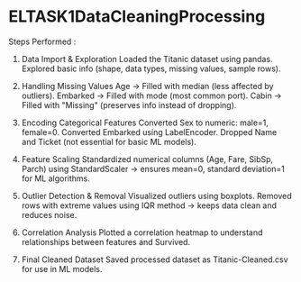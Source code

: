 # ELTASK1DataCleaningProcessing

Steps Performed :

1. Data Import & Exploration
Loaded the Titanic dataset using pandas.
Explored basic info (shape, data types, missing values, sample rows).

2. Handling Missing Values
Age → Filled with median (less affected by outliers).
Embarked → Filled with mode (most common port).
Cabin → Filled with "Missing" (preserves info instead of dropping).

3. Encoding Categorical Features
Converted Sex to numeric: male=1, female=0.
Converted Embarked using LabelEncoder.
Dropped Name and Ticket (not essential for basic ML models).

4. Feature Scaling
Standardized numerical columns (Age, Fare, SibSp, Parch) using StandardScaler
→ ensures mean=0, standard deviation=1 for ML algorithms.

5. Outlier Detection & Removal
Visualized outliers using boxplots.
Removed rows with extreme values using IQR method
→ keeps data clean and reduces noise.

6. Correlation Analysis
Plotted a correlation heatmap to understand relationships between features and Survived.

7. Final Cleaned Dataset
Saved processed dataset as Titanic-Cleaned.csv for use in ML models.
